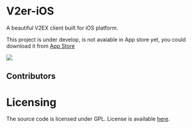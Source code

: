 # V2er-iOS
A beautiful V2EX client built for iOS platform. 

This project is under develop, is not avaiable in App store yet, you could download it from [App Store](https://apps.apple.com/app/id1596137027)

![](https://i.loli.net/2021/11/24/l8VA4IQosYdNUD2.png)

## Contributors

<!-- ALL-CONTRIBUTORS-LIST:START - Do not remove or modify this section -->
<!-- prettier-ignore-start -->
<!-- markdownlint-disable -->

<!-- markdownlint-restore -->
<!-- prettier-ignore-end -->

<!-- ALL-CONTRIBUTORS-LIST:END -->

# Licensing
The source code is licensed under GPL. License is available [here](./LICENSE).

